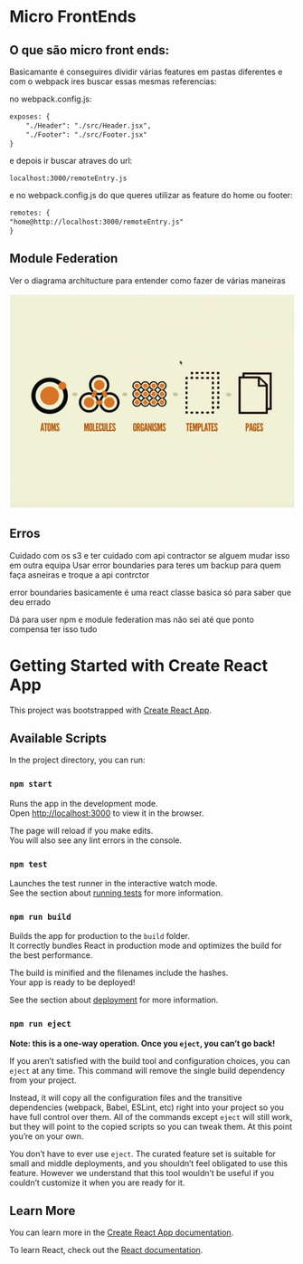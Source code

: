 # Micro FrontEnds
## O que são micro front ends:

Basicamante é conseguires dividir várias features em pastas diferentes e com o webpack
ires buscar essas mesmas referencias:

no webpack.config.js:
````
exposes: {
    "./Header": "./src/Header.jsx",
    "./Footer": "./src/Footer.jsx"    
}
````
e depois ir buscar atraves do url:
````
localhost:3000/remoteEntry.js
````

e no webpack.config.js do que queres utilizar as feature do home ou footer:
````
remotes: {
"home@http://localhost:3000/remoteEntry.js"
}
````
## Module Federation
Ver o diagrama architucture para entender como fazer de várias maneiras 

![The San Juan Mountains are beautiful!](/image.psd.png "San Juan Mountains")


## Erros

Cuidado com os s3 e ter cuidado com api contractor se alguem mudar isso em outra equipa
Usar error boundaries para teres um backup para quem faça asneiras e troque a api contrctor

error boundaries basicamente é uma react classe basica só para saber que deu errado

Dá para user npm e module federation mas não sei até que ponto compensa ter isso tudo




# Getting Started with Create React App

This project was bootstrapped with [Create React App](https://github.com/facebook/create-react-app).

## Available Scripts

In the project directory, you can run:

### `npm start`

Runs the app in the development mode.\
Open [http://localhost:3000](http://localhost:3000) to view it in the browser.

The page will reload if you make edits.\
You will also see any lint errors in the console.

### `npm test`

Launches the test runner in the interactive watch mode.\
See the section about [running tests](https://facebook.github.io/create-react-app/docs/running-tests) for more information.

### `npm run build`

Builds the app for production to the `build` folder.\
It correctly bundles React in production mode and optimizes the build for the best performance.

The build is minified and the filenames include the hashes.\
Your app is ready to be deployed!

See the section about [deployment](https://facebook.github.io/create-react-app/docs/deployment) for more information.

### `npm run eject`

**Note: this is a one-way operation. Once you `eject`, you can’t go back!**

If you aren’t satisfied with the build tool and configuration choices, you can `eject` at any time. This command will remove the single build dependency from your project.

Instead, it will copy all the configuration files and the transitive dependencies (webpack, Babel, ESLint, etc) right into your project so you have full control over them. All of the commands except `eject` will still work, but they will point to the copied scripts so you can tweak them. At this point you’re on your own.

You don’t have to ever use `eject`. The curated feature set is suitable for small and middle deployments, and you shouldn’t feel obligated to use this feature. However we understand that this tool wouldn’t be useful if you couldn’t customize it when you are ready for it.

## Learn More

You can learn more in the [Create React App documentation](https://facebook.github.io/create-react-app/docs/getting-started).

To learn React, check out the [React documentation](https://reactjs.org/).
